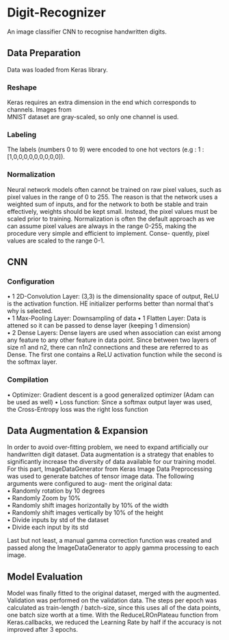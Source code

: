 # Digit-Recognizer
An image classifier CNN to recognise handwritten digits.

## Data Preparation
Data was loaded from Keras library.

### Reshape
Keras requires an extra dimension in the end which corresponds to channels. Images from  
MNIST dataset are gray-scaled, so only one channel is used.

### Labeling
The labels (numbers 0 to 9) were encoded to one hot vectors (e.g : 1 : [1,0,0,0,0,0,0,0,0,0]).

### Normalization
Neural network models often cannot be trained on raw pixel values, such as pixel values
in the range of 0 to 255. The reason is that the network uses a weighted sum of inputs,
and for the network to both be stable and train effectively, weights should be kept small.
Instead, the pixel values must be scaled prior to training.
Normalization is often the default approach as we can assume pixel values are always in
the range 0-255, making the procedure very simple and efficient to implement. Conse-
quently, pixel values are scaled to the range 0-1.

## CNN

### Configuration
• 1 2D-Convolution Layer: (3,3) is the dimensionality space of output, ReLU is the
activation function. HE initializer performs better than normal that's why is selected.  
• 1 Max-Pooling Layer: Downsampling of data
• 1 Flatten Layer: Data is attened so it can be passed to dense layer (keeping 1
dimension)  
• 2 Dense Layers: Dense layers are used when association can exist among any feature
to any other feature in data point. Since between two layers of size n1 and n2, there
can n1n2 connections and these are referred to as Dense. The first one contains a
ReLU activation function while the second is the softmax layer.  

### Compilation
• Optimizer: Gradient descent is a good generalized optimizer (Adam can be used as
well)
• Loss function: Since a softmax output layer was used, the Cross-Entropy loss was
the right loss function

## Data Augmentation & Expansion
In order to avoid over-fitting problem, we need to expand artificially our handwritten
digit dataset. Data augmentation is a strategy that enables to significantly increase the
diversity of data available for our training model.
For this part, ImageDataGenerator from Keras Image Data Preprocessing was used to
generate batches of tensor image data. The following arguments were configured to aug-
ment the original data:  
• Randomly rotation by 10 degrees  
• Randomly Zoom by 10%  
• Randomly shift images horizontally by 10% of the width  
• Randomly shift images vertically by 10% of the height  
• Divide inputs by std of the dataset  
• Divide each input by its std  
  
Last but not least, a manual gamma correction function was created and passed along
the ImageDataGenerator to apply gamma processing to each image.

## Model Evaluation
Model was finally fitted to the original dataset, merged with the augmented. Validation
was performed on the validation data.
The steps per epoch was calculated as train-length / batch-size, since this uses all of the
data points, one batch size worth at a time.
With the ReduceLROnPlateau function from Keras.callbacks, we reduced the Learning
Rate by half if the accuracy is not improved after 3 epochs.
